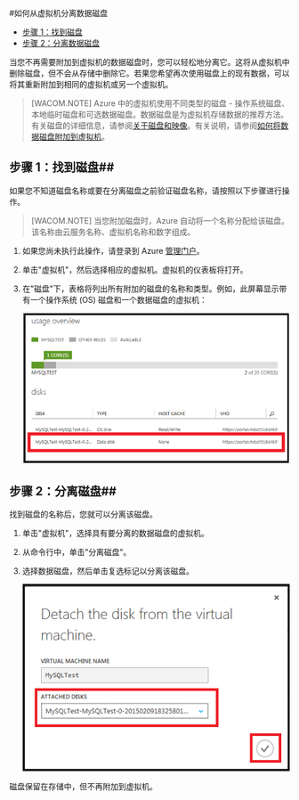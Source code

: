 <properties writer="kathydav" editor="tysonn" manager="timlt" />
<tags ms.service=""
    ms.date="12/31/2014"
    wacn.date="04/11/2015"
    />



#如何从虚拟机分离数据磁盘 

- [步骤 1：找到磁盘](#finddisks)
- [步骤 2：分离数据磁盘](#detachdisk)

当您不再需要附加到虚拟机的数据磁盘时，您可以轻松地分离它。这将从虚拟机中删除磁盘，但不会从存储中删除它。若果您希望再次使用磁盘上的现有数据，可以将其重新附加到相同的虚拟机或另一个虚拟机。  

> [WACOM.NOTE] Azure 中的虚拟机使用不同类型的磁盘 - 操作系统磁盘、本地临时磁盘和可选数据磁盘。数据磁盘是为虚拟机存储数据的推荐方法。有关磁盘的详细信息，请参阅[关于磁盘和映像][]。有关说明，请参阅[如何将数据磁盘附加到虚拟机][attachdisk]。

## <a id="finddisks"> </a>步骤 1：找到磁盘##


如果您不知道磁盘名称或要在分离磁盘之前验证磁盘名称，请按照以下步骤进行操作。 

> [WACOM.NOTE] 当您附加磁盘时，Azure 自动将一个名称分配给该磁盘。该名称由云服务名称、虚拟机名称和数字组成。

1. 如果您尚未执行此操作，请登录到 Azure [管理门户](https://manage.windowsazure.cn)。

2. 单击"虚拟机"，然后选择相应的虚拟机。虚拟机的仪表板将打开。

3. 在"磁盘"下，表格将列出所有附加的磁盘的名称和类型。例如，此屏幕显示带有一个操作系统 (OS) 磁盘和一个数据磁盘的虚拟机：
		
	![找到数据磁盘](./media/howto-detach-disk-windows-linux/FindDataDisks.png)	


## <a id="detachdisk"> </a>步骤 2：分离磁盘##

找到磁盘的名称后，您就可以分离该磁盘。

1. 单击"虚拟机"，选择具有要分离的数据磁盘的虚拟机。
2. 从命令行中，单击"分离磁盘"。

2. 选择数据磁盘，然后单击复选标记以分离该磁盘。


	![分离磁盘详细信息](./media/howto-detach-disk-windows-linux/DetachDiskDetails.png)

磁盘保留在存储中，但不再附加到虚拟机。



[attachdisk]: /documentation/articles/storage-windows-attach-disk
[关于磁盘和映像]:https://msdn.microsoft.com/zh-cn/library/dd163896
<!--HONumber=41-->
